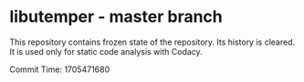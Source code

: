 # libutemper - master branch

This repository contains frozen state of the repository.
Its history is cleared. It is used only for static code
analysis with Codacy.

Commit Time: 1705471680